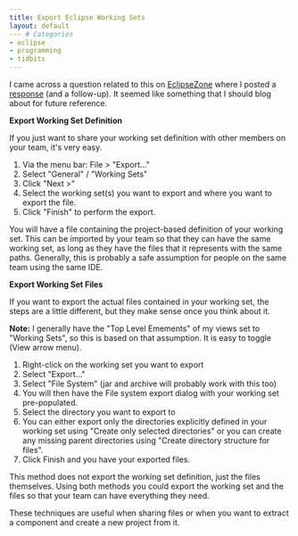 ```yaml
---
title: Export Eclipse Working Sets
layout: default
--- # Categories
- eclipse
- programming
- tidbits
---
```


I came across a question related to this on <a href="http://eclipsezone.com">EclipseZone</a> where I posted a <a href="http://eclipsezone.com/eclipse/forums/t104065.html">response</a> (and a follow-up). It seemed like something that I should blog about for future reference.

<b>Export Working Set Definition</b>

If you just want to share your working set definition with other members on your team, it's very easy.

<ol>
<li>Via the menu bar: File > "Export..."</li>
<li>Select "General" / "Working Sets"</li>
<li>Click "Next >"</li>
<li>Select the working set(s) you want to export and where you want to export the file.</li>
<li>Click "Finish" to perform the export.</li>
</ol>

You will have a file containing the project-based definition of your working set. This can be imported by your team so that they can have the same working set, as long as they have the files that it represents with the same paths. Generally, this is probably a safe assumption for people on the same team using the same IDE.

<b>Export Working Set Files</b>

If you want to export the actual files contained in your working set, the steps are a little different, but they make sense once you think about it.

<b>Note:</b> I generally have the "Top Level Emements" of my views set to "Working Sets", so this is based on that assumption. It is easy to toggle (View arrow menu).

<ol>
<li>Right-click on the working set you want to export</li>
<li>Select "Export..."</li>
<li>Select "File System" (jar and archive will probably work with this too)</li>
<li>You will then have the File system export dialog with your working set pre-populated.</li>
<li>Select the directory you want to export to</li>
<li>You can either export only the directories explicitly defined in your working set using "Create only selected directories" or you can create any missing parent directories using "Create directory structure for files".</li>
<li>Click Finish and you have your exported files.</li>
</ol>

This method does not export the working set definition, just the files themselves. Using both methods you could export the working set and the files so that your team can have everything they need.

These techniques are useful when sharing files or when you want to extract a component and create a new project from it.

